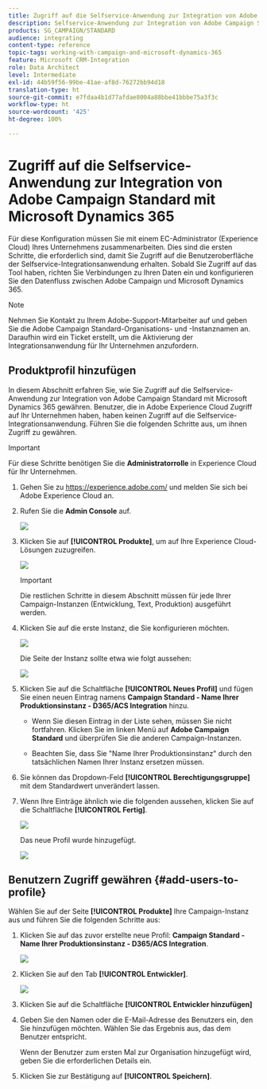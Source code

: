 ```yaml
---
title: Zugriff auf die Selfservice-Anwendung zur Integration von Adobe Campaign Standard mit Dynamics 365 anfordern
description: Selfservice-Anwendung zur Integration von Adobe Campaign Standard mit Dynamics 365
products: SG_CAMPAIGN/STANDARD
audience: integrating
content-type: reference
topic-tags: working-with-campaign-and-microsoft-dynamics-365
feature: Microsoft CRM-Integration
role: Data Architect
level: Intermediate
exl-id: 44b59f56-99be-41ae-af8d-76272bb94d18
translation-type: ht
source-git-commit: e7fdaa4b1d77afdae8004a88bbe41bbbe75a3f3c
workflow-type: ht
source-wordcount: '425'
ht-degree: 100%

---
```


# Zugriff auf die Selfservice-Anwendung zur Integration von Adobe Campaign Standard mit Microsoft Dynamics 365

Für diese Konfiguration müssen Sie mit einem EC-Administrator (Experience Cloud) Ihres Unternehmens zusammenarbeiten. Dies sind die ersten Schritte, die erforderlich sind, damit Sie Zugriff auf die Benutzeroberfläche der Selfservice-Integrationsanwendung erhalten. Sobald Sie Zugriff auf das Tool haben, richten Sie Verbindungen zu Ihren Daten ein und konfigurieren Sie den Datenfluss zwischen Adobe Campaign und Microsoft Dynamics 365.

>[!NOTE]
>
>Nehmen Sie Kontakt zu Ihrem Adobe-Support-Mitarbeiter auf und geben Sie die Adobe Campaign Standard-Organisations- und -Instanznamen an. Daraufhin wird ein Ticket erstellt, um die Aktivierung der Integrationsanwendung für Ihr Unternehmen anzufordern.

## Produktprofil hinzufügen

In diesem Abschnitt erfahren Sie, wie Sie Zugriff auf die Selfservice-Anwendung zur Integration von Adobe Campaign Standard mit Microsoft Dynamics 365 gewähren. Benutzer, die in Adobe Experience Cloud Zugriff auf Ihr Unternehmen haben, haben keinen Zugriff auf die Selfservice-Integrationsanwendung. Führen Sie die folgenden Schritte aus, um ihnen Zugriff zu gewähren.

>[!IMPORTANT]
>
> Für diese Schritte benötigen Sie die **Administratorrolle** in Experience Cloud für Ihr Unternehmen.


1. Gehen Sie zu https://experience.adobe.com/ und melden Sie sich bei Adobe Experience Cloud an.
1. Rufen Sie die **Admin Console** auf.

   ![](assets/do-not-localize/d365-to-acs-access-3.png)

1. Klicken Sie auf **[!UICONTROL Produkte]**, um auf Ihre Experience Cloud-Lösungen zuzugreifen.

   ![](assets/do-not-localize/d365-to-acs-access-6.png)


   >[!IMPORTANT]
   >
   >Die restlichen Schritte in diesem Abschnitt müssen für jede Ihrer Campaign-Instanzen (Entwicklung, Text, Produktion) ausgeführt werden.

1. Klicken Sie auf die erste Instanz, die Sie konfigurieren möchten.

   ![](assets/do-not-localize/d365-to-acs-access-6.png)

   Die Seite der Instanz sollte etwa wie folgt aussehen:

   ![](assets/do-not-localize/d365-to-acs-access-8.png)

1. Klicken Sie auf die Schaltfläche **[!UICONTROL Neues Profil]** und fügen Sie einen neuen Eintrag namens **Campaign Standard - Name Ihrer Produktionsinstanz - D365/ACS Integration** hinzu.

   * Wenn Sie diesen Eintrag in der Liste sehen, müssen Sie nicht fortfahren. Klicken Sie im linken Menü auf **Adobe Campaign Standard** und überprüfen Sie die anderen Campaign-Instanzen.

   * Beachten Sie, dass Sie &quot;Name Ihrer Produktionsinstanz&quot; durch den tatsächlichen Namen Ihrer Instanz ersetzen müssen.

1. Sie können das Dropdown-Feld **[!UICONTROL Berechtigungsgruppe]** mit dem Standardwert unverändert lassen.

1. Wenn Ihre Einträge ähnlich wie die folgenden aussehen, klicken Sie auf die Schaltfläche **[!UICONTROL Fertig]**.

   ![](assets/do-not-localize/d365-to-acs-access-14.png)

   Das neue Profil wurde hinzugefügt.

   ![](assets/do-not-localize/d365-to-acs-access-15.png)

## Benutzern Zugriff gewähren {#add-users-to-profile}

Wählen Sie auf der Seite **[!UICONTROL Produkte]** Ihre Campaign-Instanz aus und führen Sie die folgenden Schritte aus:

1. Klicken Sie auf das zuvor erstellte neue Profil: **Campaign Standard - Name Ihrer Produktionsinstanz - D365/ACS Integration**.

   ![](assets/do-not-localize/d365-to-acs-access-15.png)

1. Klicken Sie auf den Tab **[!UICONTROL Entwickler]**.

   ![](assets/do-not-localize/d365-to-acs-access-18.png)

1. Klicken Sie auf die Schaltfläche **[!UICONTROL Entwickler hinzufügen]**

1. Geben Sie den Namen oder die E-Mail-Adresse des Benutzers ein, den Sie hinzufügen möchten.  Wählen Sie das Ergebnis aus, das dem Benutzer entspricht.

   Wenn der Benutzer zum ersten Mal zur Organisation hinzugefügt wird, geben Sie die erforderlichen Details ein.

1. Klicken Sie zur Bestätigung auf **[!UICONTROL Speichern]**.
